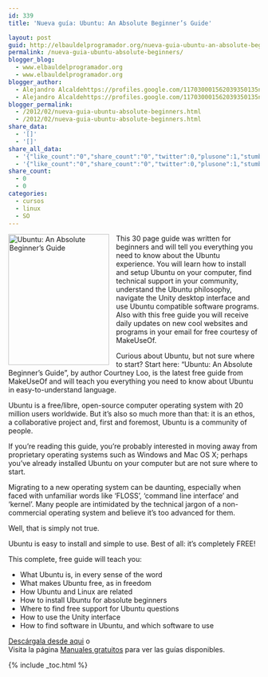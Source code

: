 ```yaml
---
id: 339
title: 'Nueva guía: Ubuntu: An Absolute Beginner’s Guide'

layout: post
guid: http://elbauldelprogramador.org/nueva-guia-ubuntu-an-absolute-beginners-guide/
permalink: /nueva-guia-ubuntu-absolute-beginners/
blogger_blog:
  - www.elbauldelprogramador.org
  - www.elbauldelprogramador.org
blogger_author:
  - Alejandro Alcaldehttps://profiles.google.com/117030001562039350135noreply@blogger.com
  - Alejandro Alcaldehttps://profiles.google.com/117030001562039350135noreply@blogger.com
blogger_permalink:
  - /2012/02/nueva-guia-ubuntu-absolute-beginners.html
  - /2012/02/nueva-guia-ubuntu-absolute-beginners.html
share_data:
  - '[]'
  - '[]'
share_all_data:
  - '{"like_count":"0","share_count":"0","twitter":0,"plusone":1,"stumble":0,"pinit":0,"count":1,"time":1333551709}'
  - '{"like_count":"0","share_count":"0","twitter":0,"plusone":1,"stumble":0,"pinit":0,"count":1,"time":1333551709}'
share_count:
  - 0
  - 0
categories:
  - cursos
  - linux
  - SO
---
```

<div style="float:left; margin-right:1em;">
  <a href="http://elbauldelprogramador.tradepub.com/c/pubRD.mpl?sr=oc&_t=oc:&pc=w_make72/prgm.cgi"><img style="border:none;" width="202" height="262" src="https://lh5.googleusercontent.com/-pOL8x3wV9cE/Tzk33Qbuj7I/AAAAAAAACEk/2VSVxrYjFeU/s640/ubuntu-large.jpg" title="Ubuntu: An Absolute Beginner’s Guide" alt="Ubuntu: An Absolute Beginner’s Guide" /></a>
</div>

This 30 page guide was written for beginners and will tell you everything you need to know about the Ubuntu experience. You will learn how to install and setup Ubuntu on your computer, find technical support in your community, understand the Ubuntu philosophy, navigate the Unity desktop interface and use Ubuntu compatible software programs. Also with this free guide you will receive daily updates on new cool websites and programs in your email for free courtesy of MakeUseOf.

Curious about Ubuntu, but not sure where to start? Start here: “Ubuntu: An Absolute Beginner’s Guide”, by author Courtney Loo, is the latest free guide from MakeUseOf and will teach you everything you need to know about Ubuntu in easy-to-understand language.

Ubuntu is a free/libre, open-source computer operating system with 20 million users worldwide. But it’s also so much more than that: it is an ethos, a collaborative project and, first and foremost, Ubuntu is a community of people.

If you’re reading this guide, you’re probably interested in moving away from proprietary operating systems such as Windows and Mac OS X; perhaps you’ve already installed Ubuntu on your computer but are not sure where to start.

Migrating to a new operating system can be daunting, especially when faced with unfamiliar words like ‘FLOSS’, ‘command line interface’ and ‘kernel’. Many people are intimidated by the technical jargon of a non-commercial operating system and believe it’s too advanced for them.

Well, that is simply not true.

Ubuntu is easy to install and simple to use. Best of all: it’s completely FREE!

This complete, free guide will teach you:

  * What Ubuntu is, in every sense of the word
  * What makes Ubuntu free, as in freedom
  * How Ubuntu and Linux are related
  * How to install Ubuntu for absolute beginners
  * Where to find free support for Ubuntu questions
  * How to use the Unity interface
  * How to find software in Ubuntu, and which software to use

[Descárgala desde aqui][1] o  
Visita la página [Manuales gratuitos][2] para ver las guías disponibles.



 [1]: http://elbauldelprogramador.tradepub.com/c/pubRD.mpl?sr=oc&_t=oc:&pc=w_make72/prgm.cgi
 [2]: http://bashyc.blogspot.com/p/guias-gratuitas.html

{% include _toc.html %}
